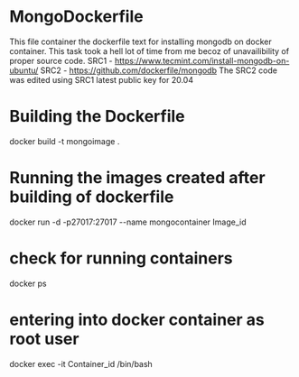 # MongoDockerfile
This file container the dockerfile text for installing mongodb on docker container.
This task took a hell lot of time from me becoz of unavailibility of proper source code.
SRC1 - https://www.tecmint.com/install-mongodb-on-ubuntu/
SRC2 - https://github.com/dockerfile/mongodb
The SRC2 code was edited using  SRC1 latest public key for 20.04
# Building the Dockerfile
docker build -t mongoimage .

# Running the images created after building of dockerfile
docker run -d -p27017:27017 --name mongocontainer Image_id
# check for running containers
docker ps
# entering into docker container as root user
docker exec -it Container_id /bin/bash
